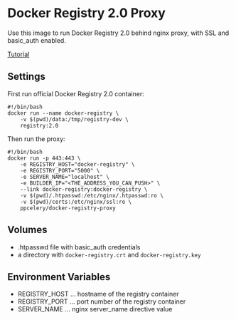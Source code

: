 # Docker Registry 2.0 Proxy

Use this image to run Docker Registry 2.0 behind nginx proxy, with SSL and basic_auth enabled.

[Tutorial](http://www.container-solutions.com/2015/04/running-secured-docker-registry-2-0/)

## Settings

First run official Docker Registry 2.0 container:

```
#!/bin/bash
docker run --name docker-registry \
	-v $(pwd)/data:/tmp/registry-dev \
	registry:2.0
```

Then run the proxy:

```
#!/bin/bash
docker run -p 443:443 \
	-e REGISTRY_HOST="docker-registry" \
	-e REGISTRY_PORT="5000" \
	-e SERVER_NAME="localhost" \
    -e BUILDER_IP="<THE_ADDRESS_YOU_CAN_PUSH>" \
	--link docker-registry:docker-registry \
	-v $(pwd)/.htpasswd:/etc/nginx/.htpasswd:ro \
	-v $(pwd)/certs:/etc/nginx/ssl:ro \
	ppcelery/docker-registry-proxy
```

## Volumes

- .htpasswd file with basic_auth credentials
- a directory with `docker-registry.crt` and `docker-registry.key`

## Environment Variables

- REGISTRY_HOST ... hostname of the registry container
- REGISTRY_PORT ... port number of the registry container
- SERVER_NAME ... nginx server_name directive value

